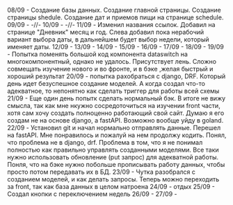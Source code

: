 08/09 - Создание базы данных. Создание главной страницы. Создание страницы shedule. Создание дат и приемов пищи на странице schedule.
09/09 - -//-
10/09 - -//-
11/09 - Изменил названия ссылок. Добавил на странице "Дневник" месяц и год. Слева добавил пока нерабочий вариант выбора даты, в дальнейшем будет выбор недели, который именяет даты.
12/09 - 
13/09 - 
14/09 - 
15/09 -
16/09 - 
17/09 - 
18/09 - 
19/09 - Попытка поменять большой код компонента dataswitch на многокомпонентный, однако не удалось. Присутствует лень. Сложно совмещать изучение нового и во фронте, и в бэке ,желая быстрый и хороший результат
20/09 - попытка рахобраться с django, DRF. Который день идет безуспешное создание моделей. А когда создал что-то адекватное, то непонятно как сделать триггер для работы всей схемы
21/09 - Еще один день попытк  сделать нормальный бэк. В итоге не вижу смысла, так как мне нкужно сосредоточиться на изучении front части, хотя сам хочу создать полноценно работающий свой сайт. Думаю я его создам не на основе django, а fastAPI. Возможно вообще уйду в goland.
22/09 - Установил git и начал нормально отправлять данные. Перешел на fastAPI. Мне понравилось и пожалуй на нем продолжу кодить. Понял, что проблема не в django, drf. Проблема в том, что я не понимал полностью как правильно управлять созданными моделями. Все таки нужно использовать обновление (put запрос) для адекватной работы. Понля, что на бэке нужно побольше прописывать работу данных, чтобы просто потом передавать их в БД.
23/09 - Чутка разобрался с созданием моделей, и как делать запросы. Теперь можно переходить за front, так как база данных в целом натроена
24/09 - отдых
25/09 - Создал кнопки с переключением недель
26/09 -
27/09 -
